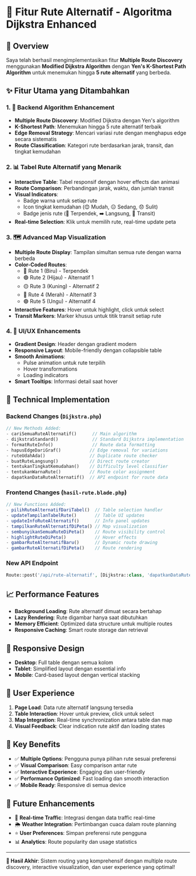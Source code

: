 # 🚀 Fitur Rute Alternatif - Algoritma Dijkstra Enhanced

## 🎯 Overview
Saya telah berhasil mengimplementasikan fitur **Multiple Route Discovery** menggunakan **Modified Dijkstra Algorithm** dengan **Yen's K-Shortest Path Algorithm** untuk menemukan hingga **5 rute alternatif** yang berbeda.

## ✨ Fitur Utama yang Ditambahkan

### 1. 🧠 **Backend Algorithm Enhancement**
- **Multiple Route Discovery**: Modified Dijkstra dengan Yen's algorithm
- **K-Shortest Path**: Menemukan hingga 5 rute alternatif terbaik
- **Edge Removal Strategy**: Mencari variasi rute dengan menghapus edge secara sistematis
- **Route Classification**: Kategori rute berdasarkan jarak, transit, dan tingkat kemudahan

### 2. 📊 **Tabel Rute Alternatif yang Menarik**
- **Interactive Table**: Tabel responsif dengan hover effects dan animasi
- **Route Comparison**: Perbandingan jarak, waktu, dan jumlah transit
- **Visual Indicators**: 
  - Badge warna untuk setiap rute
  - Icon tingkat kemudahan (😊 Mudah, 😐 Sedang, 😞 Sulit)
  - Badge jenis rute (👑 Terpendek, ➡️ Langsung, 🔄 Transit)
- **Real-time Selection**: Klik untuk memilih rute, real-time update peta

### 3. 🗺️ **Advanced Map Visualization**
- **Multiple Route Display**: Tampilan simultan semua rute dengan warna berbeda
- **Color-Coded Routes**: 
  - 🔵 Rute 1 (Biru) - Terpendek
  - 🟢 Rute 2 (Hijau) - Alternatif 1  
  - 🟡 Rute 3 (Kuning) - Alternatif 2
  - 🔴 Rute 4 (Merah) - Alternatif 3
  - 🟣 Rute 5 (Ungu) - Alternatif 4
- **Interactive Features**: Hover untuk highlight, click untuk select
- **Transit Markers**: Marker khusus untuk titik transit setiap rute

### 4. 🎨 **UI/UX Enhancements**
- **Gradient Design**: Header dengan gradient modern
- **Responsive Layout**: Mobile-friendly dengan collapsible table
- **Smooth Animations**: 
  - Pulse animation untuk rute terpilih
  - Hover transformations
  - Loading indicators
- **Smart Tooltips**: Informasi detail saat hover

## 🔧 Technical Implementation

### Backend Changes (`Dijkstra.php`)
```php
// New Methods Added:
- cariSemuaRuteAlternatif()      // Main algorithm
- dijkstraStandard()             // Standard Dijkstra implementation  
- formatRuteInfo()               // Route data formatting
- hapusEdgeDariGraf()           // Edge removal for variations
- ruteUdahAda()                 // Duplicate route checker
- buatRuteLangsung()            // Direct route creator
- tentukanTingkatKemudahan()    // Difficulty level classifier
- tentukanWarnaRute()           // Route color assignment
- dapatkanDataRuteAlternatif()  // API endpoint for route data
```

### Frontend Changes (`hasil-rute.blade.php`)
```javascript
// New Functions Added:
- pilihRuteAlternatifDariTabel()  // Table selection handler
- updateTampilanTabelRute()       // Table UI updates
- updateInfoRuteAlternatif()      // Info panel updates
- tampilkanRuteAlternatifDiPeta() // Map visualization
- sembunyikanSemuaRuteDiPeta()    // Route visibility control
- highlightRuteDiPeta()           // Hover effects
- gambarRuteAlternatifBaru()      // Dynamic route drawing
- gambarRuteAlternatifDiPeta()    // Route rendering
```

### New API Endpoint
```php
Route::post('/api/rute-alternatif', [Dijkstra::class, 'dapatkanDataRuteAlternatif']);
```

## 📈 Performance Features
- **Background Loading**: Rute alternatif dimuat secara bertahap
- **Lazy Rendering**: Rute digambar hanya saat dibutuhkan
- **Memory Efficient**: Optimized data structure untuk multiple routes
- **Responsive Caching**: Smart route storage dan retrieval

## 📱 Responsive Design
- **Desktop**: Full table dengan semua kolom
- **Tablet**: Simplified layout dengan essential info
- **Mobile**: Card-based layout dengan vertical stacking

## 🎯 User Experience
1. **Page Load**: Data rute alternatif langsung tersedia
2. **Table Interaction**: Hover untuk preview, click untuk select
3. **Map Integration**: Real-time synchronization antara table dan map
4. **Visual Feedback**: Clear indication rute aktif dan loading states

## 🌟 Key Benefits
- ✅ **Multiple Options**: Pengguna punya pilihan rute sesuai preferensi
- ✅ **Visual Comparison**: Easy comparison antar rute
- ✅ **Interactive Experience**: Engaging dan user-friendly
- ✅ **Performance Optimized**: Fast loading dan smooth interaction
- ✅ **Mobile Ready**: Responsive di semua device

## 🚀 Future Enhancements
- 🔮 **Real-time Traffic**: Integrasi dengan data traffic real-time
- 🌦️ **Weather Integration**: Pertimbangan cuaca dalam route planning
- ⭐ **User Preferences**: Simpan preferensi rute pengguna
- 📊 **Analytics**: Route popularity dan usage statistics

---
**🎉 Hasil Akhir**: Sistem routing yang komprehensif dengan multiple route discovery, interactive visualization, dan user experience yang optimal!
